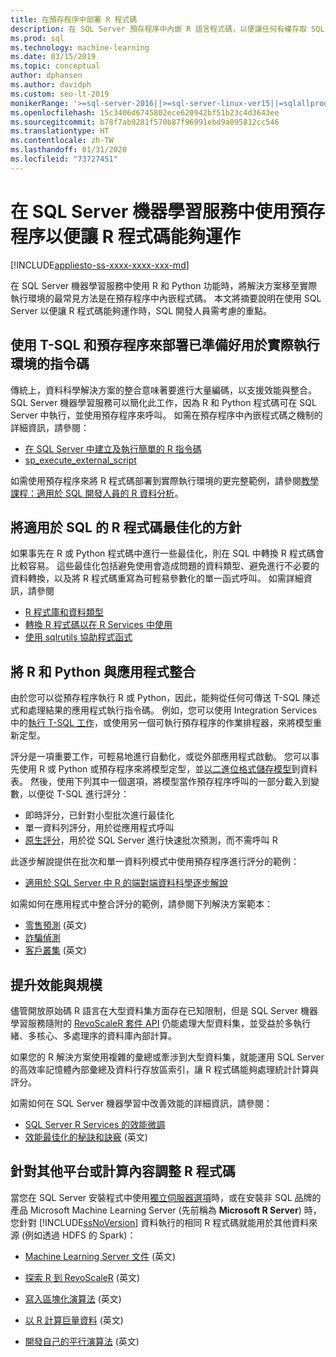 ```yaml
---
title: 在預存程序中部署 R 程式碼
description: 在 SQL Server 預存程序中內嵌 R 語言程式碼，以便讓任何有權存取 SQL Server 資料庫的用戶端應用程式使用。
ms.prod: sql
ms.technology: machine-learning
ms.date: 03/15/2019
ms.topic: conceptual
author: dphansen
ms.author: davidph
ms.custom: seo-lt-2019
monikerRange: '>=sql-server-2016||>=sql-server-linux-ver15||=sqlallproducts-allversions'
ms.openlocfilehash: 15c3406d6745802ece620942bf51b23c4d3643ee
ms.sourcegitcommit: b78f7ab9281f570b87f96991ebd9a095812cc546
ms.translationtype: HT
ms.contentlocale: zh-TW
ms.lasthandoff: 01/31/2020
ms.locfileid: "73727451"
---
```

# <a name="operationalize-r-code-using-stored-procedures-in-sql-server-machine-learning-services"></a>在 SQL Server 機器學習服務中使用預存程序以便讓 R 程式碼能夠運作
[!INCLUDE[appliesto-ss-xxxx-xxxx-xxx-md](../../includes/appliesto-ss-xxxx-xxxx-xxx-md.md)]

在 SQL Server 機器學習服務中使用 R 和 Python 功能時，將解決方案移至實際執行環境的最常見方法是在預存程序中內嵌程式碼。 本文將摘要說明在使用 SQL Server 以便讓 R 程式碼能夠運作時，SQL 開發人員需考慮的重點。

## <a name="deploy-production-ready-script-using-t-sql-and-stored-procedures"></a>使用 T-SQL 和預存程序來部署已準備好用於實際執行環境的指令碼

傳統上，資料科學解決方案的整合意味著要進行大量編碼，以支援效能與整合。 SQL Server 機器學習服務可以簡化此工作，因為 R 和 Python 程式碼可在 SQL Server 中執行，並使用預存程序來呼叫。 如需在預存程序中內嵌程式碼之機制的詳細資訊，請參閱：

+ [在 SQL Server 中建立及執行簡單的 R 指令碼](../tutorials/quickstart-r-create-script.md)
+ [sp_execute_external_script](../../relational-databases/system-stored-procedures/sp-execute-external-script-transact-sql.md)

如需使用預存程序來將 R 程式碼部署到實際執行環境的更完整範例，請參閱[教學課程：適用於 SQL 開發人員的 R 資料分析](../../advanced-analytics/tutorials/sqldev-in-database-r-for-sql-developers.md)。

## <a name="guidelines-for-optimizing-r-code-for-sql"></a>將適用於 SQL 的 R 程式碼最佳化的方針

如果事先在 R 或 Python 程式碼中進行一些最佳化，則在 SQL 中轉換 R 程式碼會比較容易。 這些最佳化包括避免使用會造成問題的資料類型、避免進行不必要的資料轉換，以及將 R 程式碼重寫為可輕易參數化的單一函式呼叫。 如需詳細資訊，請參閱

+ [R 程式庫和資料類型](r-libraries-and-data-types.md)
+ [轉換 R 程式碼以在 R Services 中使用](converting-r-code-for-use-in-sql-server.md)
+ [使用 sqlrutils 協助程式函式](ref-r-sqlrutils.md)

## <a name="integrate-r-and-python-with-applications"></a>將 R 和 Python 與應用程式整合

由於您可以從預存程序執行 R 或 Python，因此，能夠從任何可傳送 T-SQL 陳述式和處理結果的應用程式執行指令碼。 例如，您可以使用 Integration Services 中的[執行 T-SQL 工作](https://docs.microsoft.com/sql/integration-services/control-flow/execute-t-sql-statement-task)，或使用另一個可執行預存程序的作業排程器，來將模型重新定型。

評分是一項重要工作，可輕易地進行自動化，或從外部應用程式啟動。 您可以事先使用 R 或 Python 或預存程序來將模型定型，並[以二進位格式儲存模型](../tutorials/walkthrough-build-and-save-the-model.md)到資料表。 然後，使用下列其中一個選項，將模型當作預存程序呼叫的一部分載入到變數，以便從 T-SQL 進行評分：

+ 即時評分，已針對小型批次進行最佳化
+ 單一資料列評分，用於從應用程式呼叫
+ [原生評分](../sql-native-scoring.md)，用於從 SQL Server 進行快速批次預測，而不需呼叫 R

此逐步解說提供在批次和單一資料列模式中使用預存程序進行評分的範例：

+ [適用於 SQL Server 中 R 的端對端資料科學逐步解說](../tutorials/walkthrough-data-science-end-to-end-walkthrough.md)

如需如何在應用程式中整合評分的範例，請參閱下列解決方案範本：

+ [零售預測](https://github.com/Microsoft/SQL-Server-R-Services-Samples/blob/master/RetailForecasting/Introduction.md) \(英文\)
+ [詐騙偵測](https://github.com/Microsoft/r-server-fraud-detection)
+ [客戶叢集](https://github.com/Microsoft/sql-server-samples/tree/master/samples/features/r-services/getting-started/customer-clustering) \(英文\)

## <a name="boost-performance-and-scale"></a>提升效能與規模

儘管開放原始碼 R 語言在大型資料集方面存在已知限制，但是 SQL Server 機器學習服務隨附的 [RevoScaleR 套件 API](ref-r-revoscaler.md) 仍能處理大型資料集，並受益於多執行緒、多核心、多處理序的資料庫內部計算。

如果您的 R 解決方案使用複雜的彙總或牽涉到大型資料集，就能運用 SQL Server 的高效率記憶體內部彙總及資料行存放區索引，讓 R 程式碼能夠處理統計計算與評分。

如需如何在 SQL Server 機器學習中改善效能的詳細資訊，請參閱：

+ [SQL Server R Services 的效能微調](../../advanced-analytics/r/sql-server-r-services-performance-tuning.md)
+ [效能最佳化的秘訣和訣竅](https://gallery.cortanaintelligence.com/Tutorial/SQL-Server-Optimization-Tips-and-Tricks-for-Analytics-Services) \(英文\)

## <a name="adapt-r-code-for-other-platforms-or-compute-contexts"></a>針對其他平台或計算內容調整 R 程式碼

當您在 SQL Server 安裝程式中使用[獨立伺服器選項](../install/sql-machine-learning-standalone-windows-install.md)時，或在安裝非 SQL 品牌的產品 Microsoft Machine Learning Server (先前稱為 **Microsoft R Server**) 時，您針對 [!INCLUDE[ssNoVersion](../../includes/ssnoversion-md.md)] 資料執行的相同 R 程式碼就能用於其他資料來源 (例如透過 HDFS 的 Spark)：

+ [Machine Learning Server 文件](https://docs.microsoft.com/r-server/) \(英文\)

+ [探索 R 到 RevoScaleR](https://docs.microsoft.com/r-server/r/tutorial-r-to-revoscaler) \(英文\)

+ [寫入區塊化演算法](https://docs.microsoft.com/r-server/r/how-to-developer-write-chunking-algorithms) \(英文\)

+ [以 R 計算巨量資料](https://docs.microsoft.com/r-server/r/tutorial-large-data-tips) \(英文\)

+ [開發自己的平行演算法](https://docs.microsoft.com/r-server/r-reference/revopemar/pemar) \(英文\)

